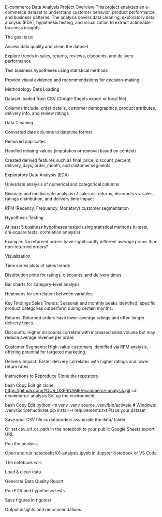 E-commerce Data Analysis Project
Overview
This project analyzes an e-commerce dataset to understand customer behavior, product performance, and business patterns.
The analysis covers data cleaning, exploratory data analysis (EDA), hypothesis testing, and visualization to extract actionable business insights.

The goal is to:

Assess data quality and clean the dataset

Explore trends in sales, returns, reviews, discounts, and delivery performance

Test business hypotheses using statistical methods

Provide visual evidence and recommendations for decision-making

Methodology
Data Loading

Dataset loaded from CSV (Google Sheets export or local file)

Columns include: order details, customer demographics, product attributes, delivery info, and review ratings

Data Cleaning

Converted date columns to datetime format

Removed duplicates

Handled missing values (imputation or removal based on context)

Created derived features such as final_price, discount_percent, delivery_days, order_month, and customer segments

Exploratory Data Analysis (EDA)

Univariate analysis of numerical and categorical columns

Bivariate and multivariate analysis of sales vs. returns, discounts vs. sales, ratings distribution, and delivery time impact

RFM (Recency, Frequency, Monetary) customer segmentation

Hypothesis Testing

At least 5 business hypotheses tested using statistical methods (t-tests, chi-square tests, correlation analysis)

Example: Do returned orders have significantly different average prices than non-returned orders?

Visualization

Time series plots of sales trends

Distribution plots for ratings, discounts, and delivery times

Bar charts for category-level analysis

Heatmaps for correlation between variables

Key Findings
Sales Trends: Seasonal and monthly peaks identified; specific product categories outperform during certain months.

Returns: Returned orders have lower average ratings and often longer delivery times.

Discounts: Higher discounts correlate with increased sales volume but may reduce average revenue per order.

Customer Segments: High-value customers identified via RFM analysis, offering potential for targeted marketing.

Delivery Impact: Faster delivery correlates with higher ratings and lower return rates.

Instructions to Reproduce
Clone the repository

bash
Copy
Edit
git clone https://github.com/YOUR_USERNAME/ecommerce-analysis.git
cd ecommerce-analysis
Set up the environment

bash
Copy
Edit
python -m venv .venv
source .venv/bin/activate   # Windows: .venv\Scripts\activate
pip install -r requirements.txt
Place your dataset

Save your CSV file as data/orders.csv inside the data/ folder.

Or set csv_url_or_path in the notebook to your public Google Sheets export URL.

Run the analysis

Open and run notebooks/01-analysis.ipynb in Jupyter Notebook or VS Code

The notebook will:

Load & clean data

Generate Data Quality Report

Run EDA and hypothesis tests

Save figures in figures/

Output insights and recommendations

